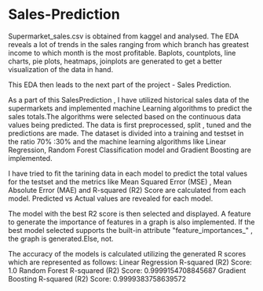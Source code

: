 # Sales-Prediction

Supermarket_sales.csv is obtained from kaggel and analysed.
The EDA reveals a lot of trends in the sales ranging from which branch has greatest income to which month is the most profitable.
Baplots, countplots, line charts, pie plots, heatmaps, joinplots are generated to get a better visualization of the data in hand.

This EDA then leads to the next part of the project - Sales Prediction.

As a part of this SalesPrediction , I have utilized historical sales data of the supermarkets and implemented machine Learning algorithms to predict the sales totals.The algorithms were selected based on the continuous data values being predicted.
The data is first preprocessed, split , tuned and the predictions are made.
The dataset is divided into a training and testset in the ratio 70% :30% and the machine learning algorithms like Linear Regression, Random Forest Classification model and Gradient Boosting are implemented.

I have tried to fit the tarining data in each model to predict the total values for the testset and the metrics like  Mean Squared Error (MSE) , Mean Absolute Error (MAE) and R-squared (R2) Score are calculated from each model.
Predicted vs Actual values are revealed for each model.

The model with the best R2 score is then selected and displayed.
A feature to generate the importance of features in a graph is also implemented. If the best model selected supports the built-in attribute "feature_importances_" , the graph is generated.Else, not.

The accuracy of the models is calculated utilizing the generated R scores which are represented as follows:
Linear Regression R-squared (R2) Score: 1.0 
Random Forest R-squared (R2) Score: 0.9999154708845687
Gradient Boosting R-squared (R2) Score: 0.9999383758639572